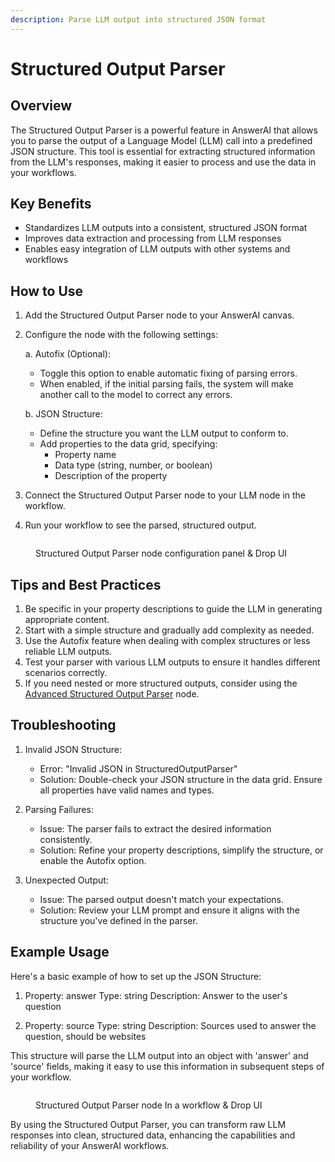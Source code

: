 ```yaml
---
description: Parse LLM output into structured JSON format
---
```


# Structured Output Parser

## Overview

The Structured Output Parser is a powerful feature in AnswerAI that allows you to parse the output of a Language Model (LLM) call into a predefined JSON structure. This tool is essential for extracting structured information from the LLM's responses, making it easier to process and use the data in your workflows.

## Key Benefits

-   Standardizes LLM outputs into a consistent, structured JSON format
-   Improves data extraction and processing from LLM responses
-   Enables easy integration of LLM outputs with other systems and workflows

## How to Use

1. Add the Structured Output Parser node to your AnswerAI canvas.
2. Configure the node with the following settings:

    a. Autofix (Optional):

    - Toggle this option to enable automatic fixing of parsing errors.
    - When enabled, if the initial parsing fails, the system will make another call to the model to correct any errors.

    b. JSON Structure:

    - Define the structure you want the LLM output to conform to.
    - Add properties to the data grid, specifying:
        - Property name
        - Data type (string, number, or boolean)
        - Description of the property

3. Connect the Structured Output Parser node to your LLM node in the workflow.
4. Run your workflow to see the parsed, structured output.

<!-- TODO: Add a screenshot of the Structured Output Parser node configuration panel -->
<figure><img src="/.gitbook/assets/screenshots/structuredoutputparser.png" alt="" /><figcaption><p> Structured Output Parser node configuration panel &#x26; Drop UI</p></figcaption></figure>

## Tips and Best Practices

1. Be specific in your property descriptions to guide the LLM in generating appropriate content.
2. Start with a simple structure and gradually add complexity as needed.
3. Use the Autofix feature when dealing with complex structures or less reliable LLM outputs.
4. Test your parser with various LLM outputs to ensure it handles different scenarios correctly.
5. If you need nested or more structured outputs, consider using the [Advanced Structured Output Parser](advanced-structured-output-parser.md) node.

## Troubleshooting

1. Invalid JSON Structure:

    - Error: "Invalid JSON in StructuredOutputParser"
    - Solution: Double-check your JSON structure in the data grid. Ensure all properties have valid names and types.

2. Parsing Failures:

    - Issue: The parser fails to extract the desired information consistently.
    - Solution: Refine your property descriptions, simplify the structure, or enable the Autofix option.

3. Unexpected Output:
    - Issue: The parsed output doesn't match your expectations.
    - Solution: Review your LLM prompt and ensure it aligns with the structure you've defined in the parser.

## Example Usage

Here's a basic example of how to set up the JSON Structure:

1. Property: answer
   Type: string
   Description: Answer to the user's question

2. Property: source
   Type: string
   Description: Sources used to answer the question, should be websites

This structure will parse the LLM output into an object with 'answer' and 'source' fields, making it easy to use this information in subsequent steps of your workflow.

<!-- TODO: Add a screenshot of a sample workflow using the Structured Output Parser -->
<figure><img src="/.gitbook/assets/screenshots/structuredoutputparserinaworkflow.png" alt="" /><figcaption><p> Structured Output Parser node In a workflow &#x26; Drop UI</p></figcaption></figure>

By using the Structured Output Parser, you can transform raw LLM responses into clean, structured data, enhancing the capabilities and reliability of your AnswerAI workflows.
